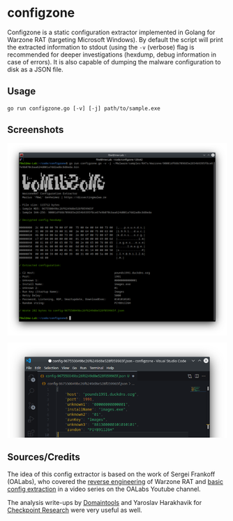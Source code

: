 # configzone

Configzone is a static configuration extractor implemented in Golang for Warzone RAT (targeting Microsoft Windows). By default the script will print the extracted information to stdout (using the ```-v``` (verbose) flag is recommended for deeper investigations (hexdump, debug information in case of errors). It is also capable of dumping the malware configuration to disk as a JSON file.

## Usage 

```shell
go run configzone.go [-v] [-j] path/to/sample.exe
```
## Screenshots

![Verbose Mode + JSON dump](img/tool.png)

![JSON config file](img/config-json.png)

## Sources/Credits

The idea of this config extractor is based on the work of Sergei Frankoff (OALabs), who covered the [reverse engineering](https://www.youtube.com/watch?v=81fdvmGmRvM) of Warzone RAT and [basic config extraction](https://www.youtube.com/watch?v=-G82xh9m4hc) in a video series on the OALabs Youtube channel.

The analysis write-ups by [Domaintools](https://www.domaintools.com/resources/blog/warzone-1-0-rat-analysis-report) and Yaroslav Harakhavik for [Checkpoint Research](https://research.checkpoint.com/2020/warzone-behind-the-enemy-lines/) were very useful as well.
